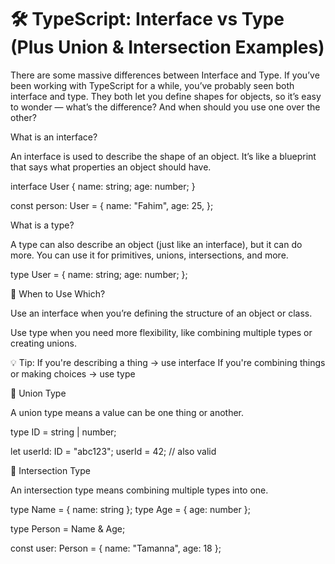 # 🛠 TypeScript: Interface vs Type (Plus Union & Intersection Examples)

There are some massive differences between Interface and Type. If you’ve been working with TypeScript for a while, you’ve probably seen both interface and type. They both let you define shapes for objects, so it’s easy to wonder — what’s the difference? And when should you use one over the other?

What is an interface?

An interface is used to describe the shape of an object. It’s like a blueprint that says what properties an object should have.


interface User {
  name: string;
  age: number;
}

const person: User = {
  name: "Fahim",
  age: 25,
};

What is a type?

A type can also describe an object (just like an interface), but it can do more. You can use it for primitives, unions, intersections, and more.


type User = {
  name: string;
  age: number;
};

🧠 When to Use Which?

Use an interface when you’re defining the structure of an object or class.

Use type when you need more flexibility, like combining multiple types or creating unions.

💡 Tip:
If you're describing a thing → use interface
If you're combining things or making choices → use type

🔀 Union Type

A union type means a value can be one thing or another.

type ID = string | number;

let userId: ID = "abc123";
userId = 42; // also valid

🔗 Intersection Type

An intersection type means combining multiple types into one.

type Name = { name: string };
type Age = { age: number };

type Person = Name & Age;

const user: Person = {
  name: "Tamanna",
  age: 18
};


